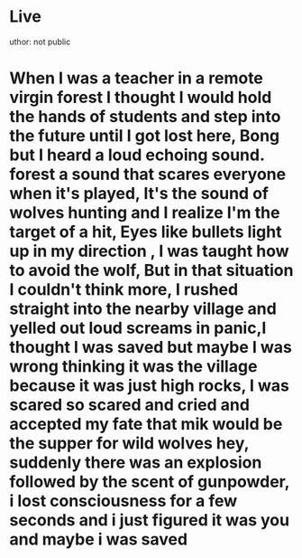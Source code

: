 #                                                                 Live
uthor: not public

# When I was a teacher in a remote virgin forest I thought I would hold the hands of students and step into the future until I got lost here, Bong but I heard a loud echoing sound. forest a sound that scares everyone when it's played, It's the sound of wolves hunting and I realize I'm the target of a hit, Eyes like bullets light up in my direction , I was taught how to avoid the wolf, But in that situation I couldn't think more, I rushed straight into the nearby village and yelled out loud screams in panic,I thought I was saved but maybe I was wrong thinking it was the village because it was just high rocks, I was scared so scared and cried and accepted my fate that mik would be the supper for wild wolves hey, suddenly there was an explosion followed by the scent of gunpowder, i lost consciousness for a few seconds and i just figured it was you and maybe i was saved
